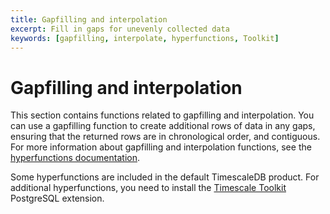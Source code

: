 ```yaml
---
title: Gapfilling and interpolation
excerpt: Fill in gaps for unevenly collected data
keywords: [gapfilling, interpolate, hyperfunctions, Toolkit]
---
```


# Gapfilling and interpolation

This section contains functions related to gapfilling and interpolation. You can
use a gapfilling function to create additional rows of data in any gaps,
ensuring that the returned rows are in chronological order, and contiguous. For
more information about gapfilling and interpolation functions, see the
[hyperfunctions documentation][hyperfunctions-gapfilling].

Some hyperfunctions are included in the default TimescaleDB product. For
additional hyperfunctions, you need to install the
[Timescale Toolkit][install-toolkit] PostgreSQL extension.

<HyperfunctionTable
    hyperfunctionFamily='gapfilling and interpolation'
    includeExperimental
    sortByType
/>

[hyperfunctions-gapfilling]: /use-timescale/:currentVersion:/hyperfunctions/gapfilling-interpolation/
[install-toolkit]: /use-timescale/:currentVersion:/hyperfunctions/install-toolkit
